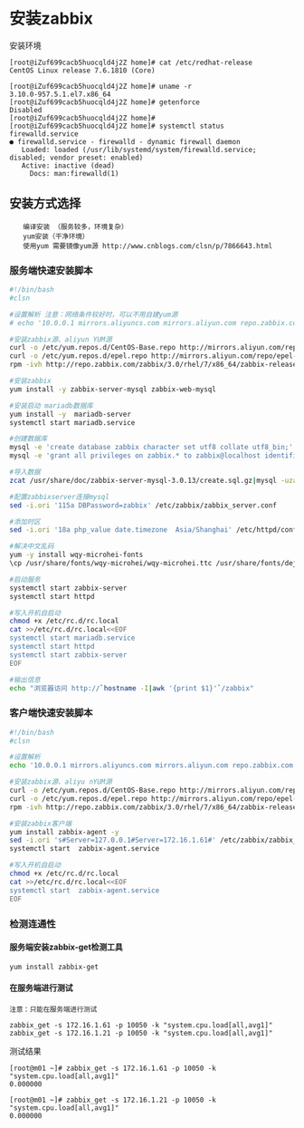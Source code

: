 # 安装zabbix
安装环境

    [root@iZuf699cacb5huocqld4j2Z home]# cat /etc/redhat-release
    CentOS Linux release 7.6.1810 (Core)
    
    [root@iZuf699cacb5huocqld4j2Z home]# uname -r
    3.10.0-957.5.1.el7.x86_64
    [root@iZuf699cacb5huocqld4j2Z home]# getenforce
    Disabled
    [root@iZuf699cacb5huocqld4j2Z home]#
    [root@iZuf699cacb5huocqld4j2Z home]# systemctl status firewalld.service
    ● firewalld.service - firewalld - dynamic firewall daemon
       Loaded: loaded (/usr/lib/systemd/system/firewalld.service; disabled; vendor preset: enabled)
       Active: inactive (dead)
         Docs: man:firewalld(1)
         
## 安装方式选择


    　　编译安装 （服务较多，环境复杂）
    　　yum安装（干净环境）
    　　使用yum 需要镜像yum源 http://www.cnblogs.com/clsn/p/7866643.html

### 服务端快速安装脚本
```bash
#!/bin/bash
#clsn

#设置解析 注意：网络条件较好时，可以不用自建yum源
# echo '10.0.0.1 mirrors.aliyuncs.com mirrors.aliyun.com repo.zabbix.com' >> /etc/hosts

#安装zabbix源、aliyun YUM源
curl -o /etc/yum.repos.d/CentOS-Base.repo http://mirrors.aliyun.com/repo/Centos-7.repo
curl -o /etc/yum.repos.d/epel.repo http://mirrors.aliyun.com/repo/epel-7.repo
rpm -ivh http://repo.zabbix.com/zabbix/3.0/rhel/7/x86_64/zabbix-release-3.0-1.el7.noarch.rpm

#安装zabbix 
yum install -y zabbix-server-mysql zabbix-web-mysql

#安装启动 mariadb数据库
yum install -y  mariadb-server
systemctl start mariadb.service

#创建数据库
mysql -e 'create database zabbix character set utf8 collate utf8_bin;'
mysql -e 'grant all privileges on zabbix.* to zabbix@localhost identified by "zabbix";'

#导入数据
zcat /usr/share/doc/zabbix-server-mysql-3.0.13/create.sql.gz|mysql -uzabbix -pzabbix zabbix

#配置zabbixserver连接mysql
sed -i.ori '115a DBPassword=zabbix' /etc/zabbix/zabbix_server.conf

#添加时区
sed -i.ori '18a php_value date.timezone  Asia/Shanghai' /etc/httpd/conf.d/zabbix.conf

#解决中文乱码
yum -y install wqy-microhei-fonts
\cp /usr/share/fonts/wqy-microhei/wqy-microhei.ttc /usr/share/fonts/dejavu/DejaVuSans.ttf

#启动服务
systemctl start zabbix-server
systemctl start httpd

#写入开机自启动
chmod +x /etc/rc.d/rc.local
cat >>/etc/rc.d/rc.local<<EOF
systemctl start mariadb.service
systemctl start httpd
systemctl start zabbix-server
EOF

#输出信息
echo "浏览器访问 http://`hostname -I|awk '{print $1}'`/zabbix"
```

### 客户端快速安装脚本
```bash
#!/bin/bash
#clsn

#设置解析
echo '10.0.0.1 mirrors.aliyuncs.com mirrors.aliyun.com repo.zabbix.com' >> /etc/hosts

#安装zabbix源、aliyu nYUM源
curl -o /etc/yum.repos.d/CentOS-Base.repo http://mirrors.aliyun.com/repo/Centos-7.repo
curl -o /etc/yum.repos.d/epel.repo http://mirrors.aliyun.com/repo/epel-7.repo
rpm -ivh http://repo.zabbix.com/zabbix/3.0/rhel/7/x86_64/zabbix-release-3.0-1.el7.noarch.rpm

#安装zabbix客户端
yum install zabbix-agent -y
sed -i.ori 's#Server=127.0.0.1#Server=172.16.1.61#' /etc/zabbix/zabbix_agentd.conf
systemctl start  zabbix-agent.service

#写入开机自启动
chmod +x /etc/rc.d/rc.local
cat >>/etc/rc.d/rc.local<<EOF
systemctl start  zabbix-agent.service
EOF
```

### 检测连通性
#### 服务端安装zabbix-get检测工具

    yum install zabbix-get

#### 在服务端进行测试
    注意：只能在服务端进行测试
    
    zabbix_get -s 172.16.1.61 -p 10050 -k "system.cpu.load[all,avg1]"
    zabbix_get -s 172.16.1.21 -p 10050 -k "system.cpu.load[all,avg1]"
测试结果

    [root@m01 ~]# zabbix_get -s 172.16.1.61 -p 10050 -k "system.cpu.load[all,avg1]"
    0.000000
    
    [root@m01 ~]# zabbix_get -s 172.16.1.21 -p 10050 -k "system.cpu.load[all,avg1]"
    0.000000
